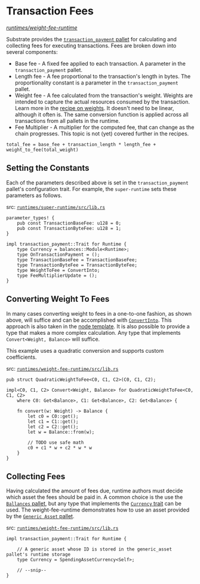 # Transaction Fees

_[runtimes/weight-fee-runtime](https://github.com/substrate-developer-hub/recipes/tree/master/runtimes/weight-fee-runtime)_

Substrate provides the
[`transaction_payment` pallet](https://crates.parity.io/pallet_transaction_payment/index.html) for
calculating and collecting fees for executing transactions. Fees are broken down into several
components:

-   Base fee - A fixed fee applied to each transaction. A parameter in the `transaction_payment`
    pallet.
-   Length fee - A fee proportional to the transaction's length in bytes. The proportionality
    constant is a parameter in the `transaction_payment` pallet.
-   Weight fee - A fee calculated from the transaction's weight. Weights are intended to capture the
    actual resources consumed by the transaction. Learn more in the
    [recipe on weights](./weights.md). It doesn't need to be linear, although it often is. The same
    conversion function is applied across all transactions from all pallets in the runtime.
-   Fee Multiplier - A multiplier for the computed fee, that can change as the chain progresses.
    This topic is not (yet) covered further in the recipes.

```
total_fee = base_fee + transaction_length * length_fee + weight_to_fee(total_weight)
```

## Setting the Constants

Each of the parameters described above is set in the `transaction_payment` pallet's configuration
trait. For example, the `super-runtime` sets these parameters as follows.

src:
[`runtimes/super-runtime/src/lib.rs`](https://github.com/substrate-developer-hub/recipes/tree/master/runtimes/super-runtime/src/lib.rs)

```rust,ignore
parameter_types! {
	pub const TransactionBaseFee: u128 = 0;
	pub const TransactionByteFee: u128 = 1;
}

impl transaction_payment::Trait for Runtime {
	type Currency = balances::Module<Runtime>;
	type OnTransactionPayment = ();
	type TransactionBaseFee = TransactionBaseFee;
	type TransactionByteFee = TransactionByteFee;
	type WeightToFee = ConvertInto;
	type FeeMultiplierUpdate = ();
}
```

## Converting Weight To Fees

In many cases converting weight to fees in a one-to-one fashion, as shown above, will suffice and
can be accomplished with
[`ConvertInto`](https://crates.parity.io/sp_runtime/traits/struct.ConvertInto.html). This approach
is also taken in the
[node template](https://github.com/substrate-developer-hub/substrate-node-template/blob/43ee95347b6626580b1d9d554c3c8b77dc85bc01/runtime/src/lib.rs#L230).
It is also possible to provide a type that makes a more complex calculation. Any type that
implements `Convert<Weight, Balance>` will suffice.

This example uses a quadratic conversion and supports custom coefficients.

src:
[`runtimes/weight-fee-runtime/src/lib.rs`](https://github.com/substrate-developer-hub/recipes/tree/master/runtimes/weight-fee-runtime/src/lib.rs)

```rust, ignore
pub struct QuadraticWeightToFee<C0, C1, C2>(C0, C1, C2);

impl<C0, C1, C2> Convert<Weight, Balance> for QuadraticWeightToFee<C0, C1, C2>
	where C0: Get<Balance>, C1: Get<Balance>, C2: Get<Balance> {

	fn convert(w: Weight) -> Balance {
		let c0 = C0::get();
		let c1 = C1::get();
		let c2 = C2::get();
		let w = Balance::from(w);

		// TODO use safe math
		c0 + c1 * w + c2 * w * w
	}
}
```

## Collecting Fees

Having calculated the amount of fees due, runtime authors must decide which asset the fees should be
paid in. A common choice is the use the
[`Ballances` pallet](https://crates.parity.io/pallet_balances/index.html), but any type that
implements the [`Currency` trait](https://crates.parity.io/frame_support/traits/trait.Currency.html)
can be used. The weight-fee-runtime demonstrates how to use an asset provided by the
[`Generic Asset` pallet](https://crates.parity.io/pallet_generic_asset/index.html).

src:
[`runtimes/weight-fee-runtime/src/lib.rs`](https://github.com/substrate-developer-hub/recipes/tree/master/runtimes/weight-fee-runtime/src/lib.rs)

```rust,ignore
impl transaction_payment::Trait for Runtime {

	// A generic asset whose ID is stored in the generic_asset pallet's runtime storage
	type Currency = SpendingAssetCurrency<Self>;

	// --snip--
}
```
